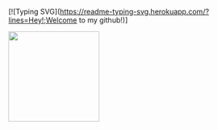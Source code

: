 [![Typing SVG](https://readme-typing-svg.herokuapp.com/?lines=Hey!;Welcome to my github!)]

<img height="180em" src="https://github-readme-stats.vercel.app/api?username=404namiii&show_icons=true&hide_border=true&theme=onedark&count_private=true&include_all_commits=true" />
